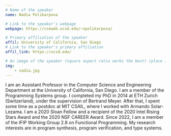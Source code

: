 ```yaml
---
# Name of the speaker
name: Nadia Polikarpova

# Link to the speaker's webpage
webpage: https://cseweb.ucsd.edu/~npolikarpova/

# Primary affiliation of the speaker
affil: University of California, San Diego
# Link to the speaker's primary affiliation
affil_link: https://ucsd.edu/

# An image of the speaker (square aspect ratio works the best) (place in the `assets/img/speakers` directory)
img: 
    - nadia.jpg
---
```


I am an Assistant Professor in the Computer Science and Engineering Department at the University of California, San Diego. I am a member of the Programming Systems group. I completed my PhD in 2014 at ETH Zurich (Switzerland), under the supervision of Bertrand Meyer. After that, I spent some time as a postdoc at MIT CSAIL, where I worked with Armando Solar-Lezama. I am a 2020 Sloan Fellow and a recipient of the 2020 Intel Rising Stars Award and the 2020 NSF CAREER Award. Since 2022, I am a member of the IFIP Working Group 2.8 on Functional Programming. My research interests are in program synthesis, program verification, and type systems.
